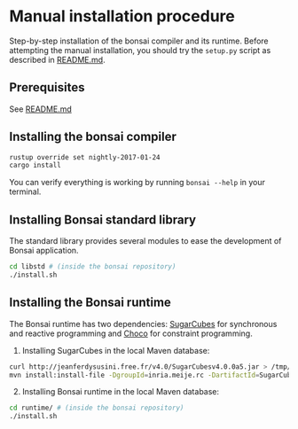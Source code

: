 # Manual installation procedure

Step-by-step installation of the bonsai compiler and its runtime. Before attempting the manual installation, you should try the `setup.py` script as described in [README.md](README.md).

## Prerequisites

See [README.md](README.md)

## Installing the bonsai compiler

```sh
rustup override set nightly-2017-01-24
cargo install
```

You can verify everything is working by running `bonsai --help` in your terminal.

## Installing Bonsai standard library

The standard library provides several modules to ease the development of Bonsai application.

```sh
cd libstd # (inside the bonsai repository)
./install.sh
```

## Installing the Bonsai runtime

The Bonsai runtime has two dependencies: [SugarCubes](http://jeanferdysusini.free.fr/index.php?action=SC) for synchronous and reactive programming and [Choco](http://www.choco-solver.org) for constraint programming.

1. Installing SugarCubes in the local Maven database:
  ```sh
  curl http://jeanferdysusini.free.fr/v4.0/SugarCubesv4.0.0a5.jar > /tmp/SugarCubesv4.0.0a5.jar
  mvn install:install-file -DgroupId=inria.meije.rc -DartifactId=SugarCubes -Dversion=4.0.0a5 -Dpackaging=jar -Dfile=/tmp/SugarCubesv4.0.0a5.jar
  ```
2. Installing Bonsai runtime in the local Maven database:
  ```sh
  cd runtime/ # (inside the bonsai repository)
  ./install.sh
  ```
